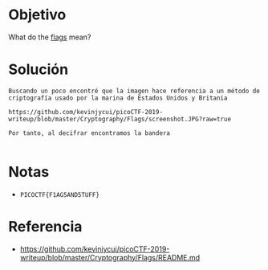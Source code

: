 # Objetivo

What do the [flags](https://jupiter.challenges.picoctf.org/static/fbeb5f9040d62b18878d199cdda2d253/flag.png) mean?

# Solución
```
Buscando un poco encontré que la imagen hace referencia a un método de criptografía usado por la marina de Estados Unidos y Britania

https://github.com/kevinjycui/picoCTF-2019-writeup/blob/master/Cryptography/Flags/screenshot.JPG?raw=true

Por tanto, al decifrar encontramos la bandera


```
# Notas
- `PICOCTF{F1AG5AND5TUFF}`
# Referencia
- https://github.com/kevinjycui/picoCTF-2019-writeup/blob/master/Cryptography/Flags/README.md
